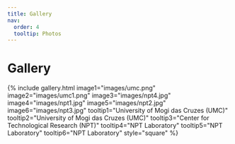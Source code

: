 ```yaml
---
title: Gallery
nav:
  order: 4
  tooltip: Photos
---
```


# <i class="fas fa-picture-o"></i>Gallery

{%
  include gallery.html
  image1="images/umc.png"
  image2="images/umc1.png"
  image3="images/npt4.jpg"
  image4="images/npt1.jpg"
  image5="images/npt2.jpg"
  image6="images/npt3.jpg"
  tooltip1="University of Mogi das Cruzes (UMC)"
  tooltip2="University of Mogi das Cruzes (UMC)"
  tooltip3="Center for Technological Research (NPT)"
  tooltip4="NPT Laboratory"
  tooltip5="NPT Laboratory"
  tooltip6="NPT Laboratory"
  style="square"
%}
